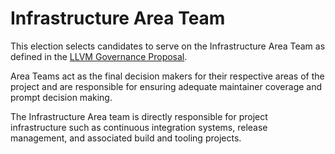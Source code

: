 # Infrastructure Area Team

This election selects candidates to serve on the Infrastructure Area Team as defined in
the [LLVM Governance Proposal](https://github.com/llvm/llvm-www/blob/main/proposals/LP0004-project-governance.md).

Area Teams act as the final decision makers for their respective areas of the
project and are responsible for ensuring adequate maintainer coverage and prompt
decision making.

The Infrastructure Area team is directly responsible for project infrastructure
such as continuous integration systems, release management, and associated build
and tooling projects.
